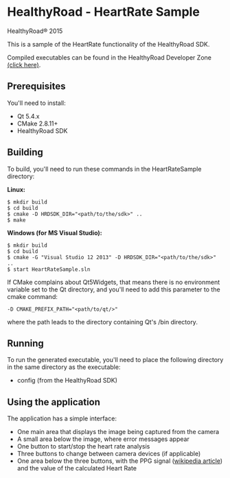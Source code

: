 # HealthyRoad - HeartRate Sample
HealthyRoad® 2015




This is a sample of the HeartRate functionality of the HealthyRoad SDK.

Compiled executables can be found in the HealthyRoad Developer Zone [(click here)](http://healthyroad.pt/devcenter/en/index.php).


## Prerequisites
You'll need to install:

- Qt 5.4.x
- CMake 2.8.11+
- HealthyRoad SDK


## Building
To build, you'll need to run these commands in the HeartRateSample directory:

**Linux:**

	$ mkdir build
	$ cd build
	$ cmake -D HRDSDK_DIR="<path/to/the/sdk>" ..
	$ make


**Windows (for MS Visual Studio):**

	$ mkdir build
	$ cd build
	$ cmake -G "Visual Studio 12 2013" -D HRDSDK_DIR="<path/to/the/sdk>" ..
	$ start HeartRateSample.sln


If CMake complains about Qt5Widgets, that means there is no environment variable set to the Qt directory, and you'll need to add this parameter to the cmake command:

`
-D CMAKE_PREFIX_PATH="<path/to/qt/>"
`

where the path leads to the directory containing Qt's /bin directory. 


## Running

To run the generated executable, you'll need to place the following directory in the same directory as the executable:

- config (from the HealthyRoad SDK)


## Using the application

The application has a simple interface:

- One main area that displays the image being captured from the camera
- A small area below the image, where error messages appear
- One button to start/stop the heart rate analysis
- Three buttons to change between camera devices (if applicable)
- One area below the three buttons, with the PPG signal ([wikipedia article](https://en.wikipedia.org/wiki/Photoplethysmogram)) and the value of the calculated Heart Rate